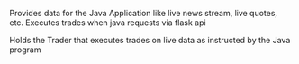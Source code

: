 Provides data for the Java Application like live news stream, live quotes, etc.
Executes trades when java requests via flask api

Holds the Trader that executes trades on live data as instructed by the Java program